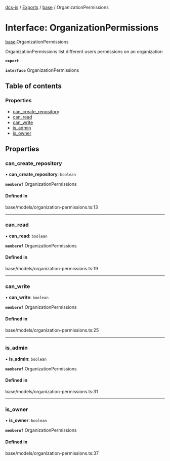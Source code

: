 [dcs-js](../README.md) / [Exports](../modules.md) / [base](../modules/base.md) / OrganizationPermissions

# Interface: OrganizationPermissions

[base](../modules/base.md).OrganizationPermissions

OrganizationPermissions list different users permissions on an organization

**`export`**

**`interface`** OrganizationPermissions

## Table of contents

### Properties

- [can\_create\_repository](base.OrganizationPermissions.md#can_create_repository)
- [can\_read](base.OrganizationPermissions.md#can_read)
- [can\_write](base.OrganizationPermissions.md#can_write)
- [is\_admin](base.OrganizationPermissions.md#is_admin)
- [is\_owner](base.OrganizationPermissions.md#is_owner)

## Properties

### <a id="can_create_repository" name="can_create_repository"></a> can\_create\_repository

• **can\_create\_repository**: `boolean`

**`memberof`** OrganizationPermissions

#### Defined in

base/models/organization-permissions.ts:13

___

### <a id="can_read" name="can_read"></a> can\_read

• **can\_read**: `boolean`

**`memberof`** OrganizationPermissions

#### Defined in

base/models/organization-permissions.ts:19

___

### <a id="can_write" name="can_write"></a> can\_write

• **can\_write**: `boolean`

**`memberof`** OrganizationPermissions

#### Defined in

base/models/organization-permissions.ts:25

___

### <a id="is_admin" name="is_admin"></a> is\_admin

• **is\_admin**: `boolean`

**`memberof`** OrganizationPermissions

#### Defined in

base/models/organization-permissions.ts:31

___

### <a id="is_owner" name="is_owner"></a> is\_owner

• **is\_owner**: `boolean`

**`memberof`** OrganizationPermissions

#### Defined in

base/models/organization-permissions.ts:37
